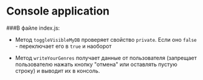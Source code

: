 # Console application

###В файле index.js:

- Метод `toggleVisibleMyDB` проверяет свойство `private`. Если оно `false` - переключает его в `true` и наоборот

- Метод `writeYourGenres` получает данные от пользователя (запрещает пользователю нажать кнопку "отмена" или оставлять пустую строку) и выводит их в консоль.

